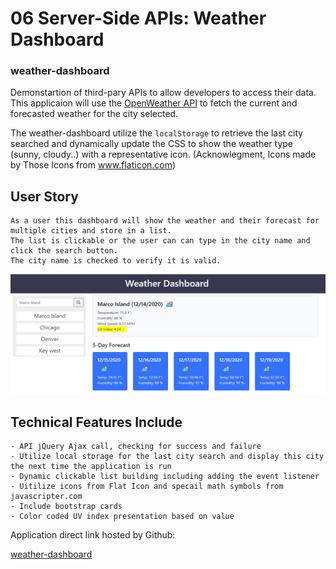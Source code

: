 # 06 Server-Side APIs: Weather Dashboard
### weather-dashboard

Demonstartion of third-pary APIs to allow developers to access their data.  This applicaion will use the  [OpenWeather API](https://openweathermap.org/api) to fetch the current and forecasted weather for the city selected.  

The weather-dashboard utilize the `localStorage` to retrieve the last city searched and dynamically update the CSS to show the weather type (sunny, cloudy..) with a representative icon.  (Acknowlegment, Icons made by Those Icons from www.flaticon.com)


## User Story

```
As a user this dashboard will show the weather and their forecast for multiple cities and store in a list.  
The list is clickable or the user can can type in the city name and click the search button.  
The city name is checked to verify it is valid.

```

![weather dashboard interface](./Assets/weather-dashboard-example.PNG)

## Technical Features Include

```
- API jQuery Ajax call, checking for success and failure
- Utilize local storage for the last city search and display this city the next time the application is run
- Dynamic clickable list building including adding the event listener
- Uitilize icons from Flat Icon and specail math symbols from javascripter.com
- Include bootstrap cards
- Color coded UV index presentation based on value
```

Application direct link hosted by Github:

[weather-dashboard](https://bootcampdev.github.io/weather-dashboard/)


